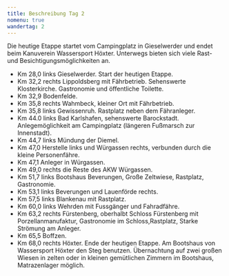 ```yaml
---
title: Beschreibung Tag 2
nomenu: true
wandertag: 2
---
```


Die heutige Etappe startet vom Campingplatz in Gieselwerder und endet beim Kanuverein Wassersport Höxter. Unterwegs bieten sich viele Rast- und Besichtigungsmöglichkeiten an.  

- Km 28,0 links Gieselwerder. Start der heutigen Etappe.
-	Km 32,2 rechts Lippoldsberg mit Fährbetrieb. Sehenswerte Klosterkirche. Gastronomie und öffentliche Toilette. 
-	Km 32,9 Bodenfelde. 
- Km 35,8 rechts Wahmbeck, kleiner Ort mit Fährbetrieb.
- Km 35,8 links Gewissenruh. Rastplatz neben dem Fähranleger.
-	Km 44.0 links Bad Karlshafen, sehenswerte Barockstadt. Anlegemöglichkeit am Campingplatz (längeren Fußmarsch zur Innenstadt). 
-	Km 44,7 links Mündung  der Diemel.
-	Km 47,0 Herstelle links und Würgassen rechts, verbunden durch die kleine Personenfähre. 
-	Km 47,1 Anleger in Würgassen.
- Km 49,0 rechts die Reste des AKW Würgassen. 
- Km 51,7 links Bootshaus Beverungen, Große Zeltwiese, Rastplatz, Gastronomie.
-	Km 53,1 links Beverungen und Lauenförde rechts.
-	Km 57,5 links Blankenau mit Rastplatz. 
-	Km 60,0 links Wehrden mit Fussgänger und Fahradfähre.
- Km 63,2 rechts Fürstenberg, oberhalbt Schloss Fürstenberg mit Porzellanmanufaktur, Gastronomie im Schloss,Rastplatz, Starke Strömung am Anleger.
-	Km 65,5 Boffzen.
-	Km 68,0 rechts Höxter. Ende der heutigen Etappe. Am Bootshaus von Wassersport Höxter den Steg benutzen. Übernachtung auf zwei großen Wiesen in zelten oder in kleinen gemütlichen Zimmern im Bootshaus, Matrazenlager möglich.
